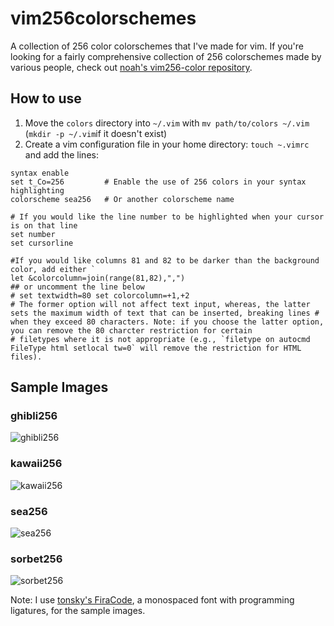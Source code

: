 # vim256colorschemes
A collection of 256 color colorschemes that I've made for vim. If you're looking for a fairly comprehensive collection of 256 colorschemes made by various people, check out [noah's vim256-color repository](https://github.com/noah/vim256-color).

## How to use
1. Move the `colors` directory into `~/.vim` with  `mv path/to/colors ~/.vim` (`mkdir -p ~/.vim`if it doesn't exist)
2. Create a vim configuration file in your home directory: `touch ~.vimrc` and add the lines:
~~~~
syntax enable
set t_Co=256         # Enable the use of 256 colors in your syntax highlighting
colorscheme sea256   # Or another colorscheme name 

# If you would like the line number to be highlighted when your cursor is on that line
set number
set cursorline

#If you would like columns 81 and 82 to be darker than the background color, add either `
let &colorcolumn=join(range(81,82),",")
## or uncomment the line below 
# set textwidth=80 set colorcolumn=+1,+2
# The former option will not affect text input, whereas, the latter sets the maximum width of text that can be inserted, breaking lines # when they exceed 80 characters. Note: if you choose the latter option, you can remove the 80 charcter restriction for certain
# filetypes where it is not appropriate (e.g., `filetype on autocmd FileType html setlocal tw=0` will remove the restriction for HTML files).
~~~~

## Sample Images

### ghibli256
![ghibli256](/../master/images/ghibli256.png?raw=true)

### kawaii256
![kawaii256](/../master/images/kawaii256.png?raw=true)

### sea256
![sea256](/../master/images/sea256.png?raw=true)

### sorbet256
![sorbet256](/../master/images/sorbet256.png?raw=true)

Note: I use [tonsky's FiraCode](https://github.com/tonsky/FiraCode), a monospaced font with programming ligatures, for the sample images.

